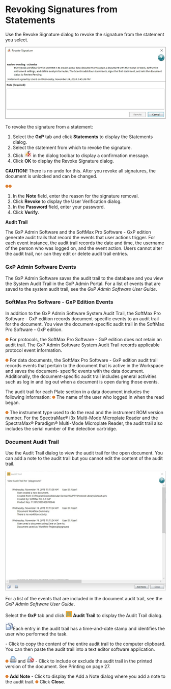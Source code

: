 # Revoking Signatures from Statements

Use the Revoke Signature dialog to revoke the signature from the statement you select.

![](<../../../.gitbook/assets/0 (4) (1).jpeg>)

To revoke the signature from a statement:

1. Select the **GxP** tab and click **Statements** to display the Statements dialog.
2. Select the statement from which to revoke the signature.
3. Click ![](<../../../.gitbook/assets/1 (4).jpeg>) in the dialog toolbar to display a confirmation message.
4. Click **OK** to display the Revoke Signature dialog.

**CAUTION!** There is no undo for this. After you revoke all signatures, the document is unlocked and can be changed.

![](<../../../.gitbook/assets/2 (6) (1).png>)![](<../../../.gitbook/assets/3 (7) (1).png>)

1. In the **Note** field, enter the reason for the signature removal.
2. Click **Revoke** to display the User Verification dialog.
3. In the **Password** field, enter your password.
4. Click **Verify**.

**Audit Trail**

The GxP Admin Software and the SoftMax Pro Software - GxP edition generate audit trails that record the events that user actions trigger. For each event instance, the audit trail records the date and time, the username of the person who was logged on, and the event action. Users cannot alter the audit trail, nor can they edit or delete audit trail entries.

### GxP Admin Software Events

The GxP Admin Software saves the audit trail to the database and you view the System Audit Trail in the GxP Admin Portal. For a list of events that are saved to the system audit trail, see the _GxP Admin Software User Guide_.

### SoftMax Pro Software - GxP Edition Events

In addition to the GxP Admin Software System Audit Trail, the SoftMax Pro Software - GxP edition records document-specific events to an audit trail for the document. You view the document-specific audit trail in the SoftMax Pro Software - GxP edition.

![](<../../../.gitbook/assets/4 (5) (1).png>) For protocols, the SoftMax Pro Software - GxP edition does not retain an audit trail. The GxP Admin Software System Audit Trail records applicable protocol event information.

![](<../../../.gitbook/assets/5 (7) (1).png>) For data documents, the SoftMax Pro Software - GxP edition audit trail records events that pertain to the document that is active in the Workspace and saves the document- specific events with the data document. Additionally, the document-specific audit trail includes general activities such as log in and log out when a document is open during those events.

The audit trail for each Plate section in a data document includes the following information: ![](<../../../.gitbook/assets/6 (8) (1).png>) The name of the user who logged in when the read began.

![](<../../../.gitbook/assets/7 (8) (1).png>) The instrument type used to do the read and the instrument ROM version number. For the SpectraMax® i3x Multi-Mode Microplate Reader and the SpectraMax® Paradigm® Multi-Mode Microplate Reader, the audit trail also includes the serial number of the detection cartridge.

### Document Audit Trail

Use the Audit Trail dialog to view the audit trail for the open document. You can add a note to the audit trail but you cannot edit the content of the audit trail.

![](<../../../.gitbook/assets/8 (1).jpeg>)

For a list of the events that are included in the document audit trail, see the _GxP Admin Software User Guide_.

Select the **GxP** tab and click ![](<../../../.gitbook/assets/9 (6).png>) **Audit Trail** to display the Audit Trail dialog.

![](<../../../.gitbook/assets/10 (1) (1).jpeg>)Each entry in the audit trail has a time-and-date stamp and identifies the user who performed the task.

\- Click to copy the content of the entire audit trail to the computer clipboard. You can then paste the audit trail into a text editor software application.

![](<../../../.gitbook/assets/11 (6).png>) ![](<../../../.gitbook/assets/12 (5).png>) and ![](<../../../.gitbook/assets/13 (1) (1).jpeg>) - Click to include or exclude the audit trail in the printed version of the document. See Printing on page 27.

![](<../../../.gitbook/assets/14 (5).png>) **Add Note** - Click to display the Add a Note dialog where you add a note to the audit trail. ![](<../../../.gitbook/assets/15 (4) (1).png>) Click **Close**.
